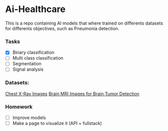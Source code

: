 # Ai-Healthcare
This is a repo containing AI models that where trained on differents datasets for differents objectives, such as Pneumonia detection.

### Tasks
- [x] Binary classification
- [ ] Multi class classification
- [ ] Segmentation
- [ ] Signal analysis
 
### Datasets:
[Chest X-Ray Images](https://www.kaggle.com/paultimothymooney/chest-xray-pneumonia)
[Brain MRI Images for Brain Tumor Detection](https://www.kaggle.com/navoneel/brain-mri-images-for-brain-tumor-detection)

### Homework
- [ ] Improve models
- [ ] Make a page to visualize it (API + fullstack)